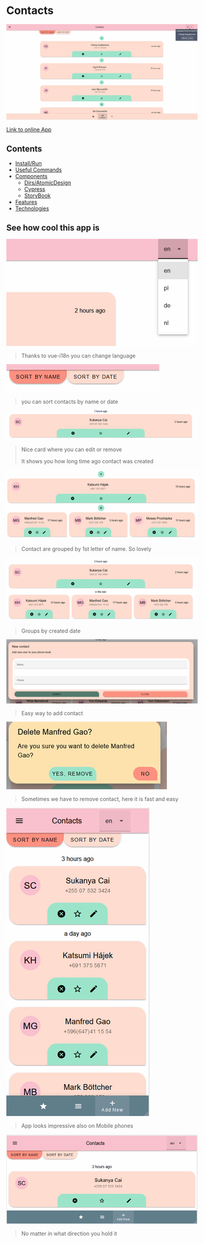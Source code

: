 # Contacts

![click Visit Site](Readme/main.png)

[Link to online App](https://wildcat-moral-yearly.ngrok-free.app/)

## Contents
* [Install/Run](front/README.md)
* [Useful Commands](front/src/Commands.md)
* [Components](front/src/components/Components.md)
  * [Dirs/AtomicDesign](front/src/components/DirStructure.md)
  * [Cypress](Readme/Cypress.md)
  * [StoryBook](Readme/Storybook.md)
* [Features](Readme/Features.md)
* [Technologies](Readme/Technologies.md) 

## See how cool this app is

![click Visit Site](Readme/Features/langs.png)
> Thanks to vue-i18n you can change language

![click Visit Site](Readme/Features/sort.png)
> you can sort contacts by name or date

![click Visit Site](Readme/Features/Card.png)
> Nice card where you can edit or remove
>
> It shows you how long time ago contact was created

![click Visit Site](Readme/Features/GroupedName.png)
> Contact are grouped by 1st letter of name. So lovely

![click Visit Site](Readme/Features/GroupedDate.png)
> Groups by created date

![click Visit Site](Readme/Features/addNew.png)
> Easy way to add contact

![click Visit Site](Readme/Features/delete.png)
> Sometimes we have to remove contact, here it is fast and easy

![click Visit Site](Readme/Features/mobileV.png)
> App looks impressive also on Mobile phones

![click Visit Site](Readme/Features/mobileH.png)
> No matter in what direction you hold it
